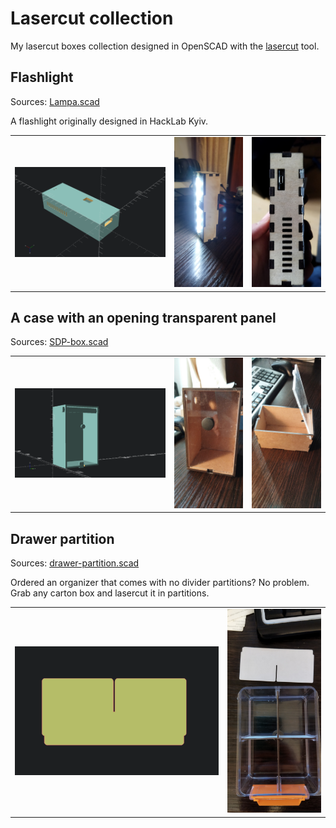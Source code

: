 # Lasercut collection

My lasercut boxes collection designed in OpenSCAD with the [lasercut](https://github.com/bmsleight/lasercut) tool.

## Flashlight

Sources: [Lampa.scad](./Lampa.scad)

A flashlight originally designed in HackLab Kyiv.

<table style="width:100%">
  <tr>
    <td><img src="./images/Lampa.png" ></td>
    <td><img src="./images/flashlight1.jpg" ></td>
    <td><img src="./images/flashlight2.jpg" ></td>
  </tr>
</table>


## A case with an opening transparent panel

Sources: [SDP-box.scad](./SDP-box.scad)

<table style="width:100%">
  <tr>
    <td><img src="./images/SDP-box.png" ></td>
    <td><img src="./images/SDP-box1.jpg" ></td>
    <td><img src="./images/SDP-box2.jpg" ></td>
  </tr>
</table>


## Drawer partition

Sources: [drawer-partition.scad](./drawer-partition.scad)

Ordered an organizer that comes with no divider partitions? No problem. Grab any carton box and lasercut it in partitions.

<table style="width:100%">
  <tr>
    <td><img src="./images/drawer-partition.png" ></td>
    <td><img src="./images/drawer-partition.jpg" ></td>
  </tr>
</table>


